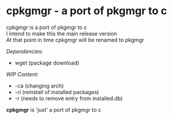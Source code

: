 # cpkgmgr - a port of pkgmgr to c

cpkgmgr is a port of pkgmgr to c  
I intend to make this the main release version  
At that point in time cpkgmgr will be renamed to pkgmgr  

*Dependencies:*  
- wget (package download)  

*WIP Content:*  
- -ca (changing arch)  
- -ri (reinstall of installed packages)  
- -r (needs to remove entry from installed.db)  

  
**cpkgmgr** is 'just' a port of pkgmgr to c
